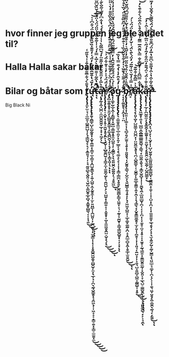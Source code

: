 # hvor finner jeg gruppen jeg ble addet til?
# Halla Halla sakar bakar
# Bilar og båtar som t̸̨̡̢̨̧̼̙̫̠̘͔̫̲͍͎̻̯̪̺̩̦̖̘̳̮̗͔̖͕̝͚͍̘̜͎͕̘̰͍̻̖̖̮͈̠̘̮̪̜͚̺̥̲̩̻̘̟̳̥̻͇͉̩͔͓̘͈̉͌̀́͋̅͌͒͌͒͐̍̔̎̋͑͜͜͜ͅͅͅų̶̢̡̢̢̢̧̨̢̧̛̛̱̞̯̳̞̺̩̼̬̰̥̣̝̬̞̯͚̝̹̳̞̤͕͇̣̟̪̺̥͇̖̞̝̱͔̺̮̝̼̣̰̥̼̹̹̫̙͍̤̻̹̜̪̺͈̹̦̲̪̲̥̹̦̫̖̳̩̹͓̜̟̥̻̯͖̮̱̞̻̮̮̦̼̟̖̲̹̘͕̪̖̰̘̮̳̥̟̘̯͖̖̜͎͖̝̝͔̝͇̠̱̣̞̳̠̫̫̱͓̼̓̓̆́̔͒͂̑̀͂̋̀̓̈́̍̒͌̄̽̏̌̏͊͌̍͐̈́͋͆͗͛̕̚͜͜͜͜͜͝͠͝t̶̛́͆̄̔̂̃̾͌̿͌̀̇̅̇̿̒́͗͑̍̃̐͌̇̇̈̈́̈́̍̈́͒̾̌̏̌͆̎͆̑͛̽̂̀̈́̋̉͗̋̀̃̿̓͗̐͂̓͂̈́̅̈́̔̀͛͒̈́̏̅̓̄̐̉́͛̂͊̇̔̈́̆̈́̈́̽̏́͛̇̓̄̉̆͐̑̂̓͋͗̕̚̕̚̕͘͘͝͝͝͝͝͝ͅͅą̶̨̧̛̛̰̩̯̘̺̪̠̼̫̺̭̭̭̟̲͎͙̞̟͖̗̩͋̀̅̇̓̈̎̆̐̈̋̍̋͊̈̓́̌͆̅̋̀͗̾͑̿̉́́̔͋͆̓̐͗̃̆̀͊͗̃̊̋͌̈́̊̎͛̈̈́̓̄̓͆͋̂̍̔̀͋̄̈́́͗͋̔͒̆͂͋̄̉̍̓̿̒̄̇̿͊̓͐̌̂͌̐̄̈́̚̕̕̕͘͜͝͝͠͝͠͝͝͝͝͠r̸̨̧̨̧̧̨̡̨̠̝̬̙̟̦̥̠͍̬͓̥̗̯̙̩̘̬̩̣̲̬̱̪̬͔͓͇̦̼̩̼̱̰̣̮̙͉̭̤̺̹̗̠̞̺̬̟̹̳͍̝͕̝͈̥̞͎̮̣̫̫͖̥̭̤̠̮͙̖̟̖͐̒̈́̈́̍̍̓̾̇͊͋̈́͗̚̕͜͜͜͜͝͠͝ͅ ̷̡̧̛̛̛̛̺͍̭̞̥͙͍̼̗̩̻̳̥̯͚̹̗̲̖̭̪̭̖̟̜̖͓̹͖̙̩͇̣͈̩͉̇̑̇̉́̈̀͗̒͌̌͗͒͑̾̈́̍̂͆̋͌̅̀̔̐͂̓͆͐̀̋̀̏̎͌̓̀͛̈̈́̈́̍͋͊́̐̐̆͛̐̃̈́̋͒͛͛̈́̑̈́̒̓͆̏̿̐̈́̆͒̔̋̇̋̆̃͒̍̉̐̓͊̊̒́̇̒̑̄͊͒͆̏̈̀̓̉͂̉̊͒̃̌͒̈́̄̉̅̐̚̚̕͘̕͘̚͘͘̚̕̚͠͠͝͝͝͠ͅͅͅȍ̸̢͓̜͚̹̮̲̜̭͎̦̳̮̩͓̮̺̝͇̱͙̥̼̝̺͈̹̦̝̰̳̙͓̖͍͈̤̯̣̬̮͈̦͉̘̥̼͖͗̽́͛̈́̈́̄̃̊̆̎̑̽̓̿̊̃͂̈́̑̾̋̽̆̂́́̏̀̉̋͐͛̽̽̓͑̀̾͆̈́̈́̏͊͊͋͂̿̊̆̏̽͛́̕͘͘͜͝͠ͅģ̷̡̡̡̡̧̢̢̡̢̖̠͚̼̥͖̫͔̲̠͈̦̟͍̦̲̼̜̞̗͉͚̝̙̗͔̩̣̩̟͇͎͇̪͙̥͍̙̲̯͚̻̙͇̟͖̱̣̠͉͎̰̹̞̰̬̞͎͇̘̳̮̻̥͙͔̦̝͙̍̓́̊̂̓̇̔́͒̿̔̇̏͠ͅͅ ̷͔͓̗̜̰͈̥͉̣̭̟̩̠̤͋́̍́͊̄͛̉̄̆̾̇̒͋̽̌̌̽̏̾͛͊͒̓͛͒͌̒͆̑̏̃͌̈́̇̏̀̊͋̌͗̌͛͌̈̔̎̒͋̀̎̌̏́̊̓͆̔͐̇̀͑̿̋̑̕̕̚̚̕̕̕̚͝͝b̵̡̢̨̢̡̧̨̛̟̩͈͍͎͎͚̝͔̩̖̻̝͍̗̫̱͎͉̥̟̹͍͈̥͉̩̗̬͈̜͇͉̙̮̫̣̖͈̺̳̩͈̘̥̣̙̖̟͖͖͙̻̼̟͎̲̞͚͓͚̰̝̪̝̟̭̲̠̻͙̭̜̥̲̜̫͍̭̱͛̎̏͑̑͊̌͑̏́̐̎̋̿̓̍̋̂͛̒͐̊̄̈̅̈́̉͗̆̾̏͌̋͆́͆̎̌̇̈͒̎̅͗̓̓̔̑͗̀̀̀̊̂̈́́̉͗̒͂́̊͋̃̌̅̾̿̅̂̏͗̅̋͌͋̈́͂͆͑͐̿͂̑̓̌̐̉͌̿̀͑́̉̄̈́̄̀͘̕͘̚͘̕̕̕̚͜͜͝͝ͅͅr̸̛̪̘͒̍̿͗̒̌͛̏͑͂͂́̓̈́̀̄̀̈́̾̆̓̊͛̃̾̈́̈́̾́̕̕͘å̶̧̨̨̧̨̡̢̛͙̗͓͈̜̮̦̺͖͚͎͈̺̪͓̹̤̤̭̼̖̥̞͉̪͔̻̭͚̞͔̠̬͇̦̙͚̲̞͈̳̜͈͙̭͔̜̖̘͇̖̝̦̬̥̳̫͚̥͔̫̦͍̩̹̪̥̩̣̜̩͈̘̦̯̤̝̦̦̝͍͉̺̝͈̻͔̻̼̝̰̳̮͎̟̥̍͐̿̂̐͋̃͊̚͜͜͜͝͠ͅͅͅͅͅk̷̨̧̧̨̨̡̧̢̛̛̛͖̲̥̜͈̟͉̲̻̠̯̭̳̳̲͇̱̻͉̞͇͉͙̼͖̭̟̱̖͉̟͇̣̬̻̣̩̜̹̱̬̖̭͔̲̤̼̲̬̹̪̜͔͕̹̪̦̜̞̼̥̠̤͔͓̥̠̩͓̤̥͕̰͉̳͍͙͍͇̬͈̼̰̹͙̬͈͔̞̲̖̺̠̫̳̬̯͎̗̜͕̦̤͈͚̻͉͙̙͕̘̭̉͋̿͆̑͐̾̒̆͋̐̿̀̈͊̂̅̿̃̾̆̽̂̊̀̈̇̑̈́̀͋͒̀̒̚̚̕̚̚͝͝ͅą̶̢̨̢̛̛̩̙̲̹̙̪̰͈̼̣̖̥͚̭̟̞͚̱̣͓̠͍̬̣̞̗̥͈̯̠̮̖̼̭̞͕̺̭͖͚͙̋͊͐̐̾̈́͛̈́̄̄̓̈̈͋̒̂̒́̋͛̈̅͐̓͆͐͛̂͗̓͜͠r̶̨̨̢̡̢̢̡̧̢̧̡̧̧̢̛̪͓͉̺̦̗̹͔̬̗̦̹̺͎̮̱̗̝̼̰͈͚̰̟͇̰̻͙͔̰͇̭͕̞̱͎͔͓͔̺̣̩̪̦̜͙̼͈͈̱͙̲͉̥̘̗̣̞̖̫̣̱̼̗̮̝̰̞̬̳̟̖̤̼̲̠̘͚̦͎̪̣̗͕͎͎̱͉͖̞̤̥̗̭̠͚̯̖̰͉̙̗̱̱͑̃̽̃̍̂̔͛̂̉̋͌͛͆͌̔̅̒̈́͆̐̎͒͒̿̀́̈́̆̋͂̀̉̂̌̾̓̃͂̉͂̌̓͆͆̐͒̾͌́̃͋́̎͗̄͌̏͌̑̏̐̏́̈́̓͒̆̈̀̒̿̆̉̂̈́̈́͆͒̔͗̊̀̆̓̒̽̆́̾̂͌̀̊̀͌̈́̌̇̏̃̓̋̅͐̊͌̓̊̇̑́͘̕̚̚̕͘̕͘͜͝͝͝͝͝ͅͅ
Big Black Ni
